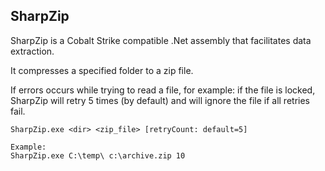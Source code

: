 ﻿## SharpZip

SharpZip is a Cobalt Strike compatible .Net assembly that facilitates data extraction. 

It compresses a specified folder to a zip file. 

If errors occurs while trying to read a file, for example: if the file is locked, SharpZip will retry 5 times (by default) and will ignore the file if all retries fail.

~~~
SharpZip.exe <dir> <zip_file> [retryCount: default=5]

Example:
SharpZip.exe C:\temp\ c:\archive.zip 10
~~~

